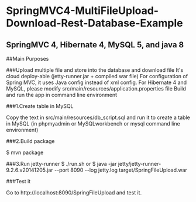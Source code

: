 # SpringMVC4-MultiFileUpload-Download-Rest-Database-Example

## SpringMVC 4, Hibernate 4, MySQL 5, and java 8

##Main Purposes

###Upload multiple file and store into the database and download file 
It's cloud deploy-able (jetty-runner.jar + compiled war file)
For configuration of Spring MVC, it uses Java config instead of xml config.
For Hibernate 4 and MySQL, please modify src/main/resources/application.properties file
Build and run the app in command line environment

###1.Create table in MySQL

Copy the text in src/main/resources/db_script.sql and run it to create a table in MySQL (in phpmyadmin or MySQLworkbench or mysql command line environment)

###2.Build package

$ mvn package

###3.Run jetty-runner
$ ./run.sh
or
$ java -jar jetty/jetty-runner-9.2.6.v20141205.jar --port 8090 --log jetty.log target/SpringFileUpload.war

###Test it

Go to http://localhost:8090/SpringFileUpload and test it.


